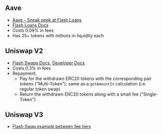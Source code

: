 ---
---

## Aave

- [Aave - Sneak peek at Flash Loans](https://medium.com/aave/sneak-peek-at-flash-loans-f2b28a394d62)
- [Flash Loans Docs](https://docs.aave.com/developers/guides/flash-loans)
- Costs 0.09% in fees
- Has 25+ tokens with millions in liquidity each

## Uniswap V2

- [Flash Swaps Docs](https://uniswap.org/docs/v2/core-concepts/flash-swaps/), [Developer Docs](https://uniswap.org/docs/v2/smart-contract-integration/using-flash-swaps/)
- Costs 0.3% in fees
- Repayment,
  - Pay for the withdrawn ERC20 tokens with the corresponding pair tokens ("Multi-Token"); same as a `getAmountIn` calculation (i.e. regular token swap)
  - Return the withdrawn ERC20 tokens along with a small fee ("Single-Token")

## Uniswap V3

- [Flash Swap example between fee tiers](https://docs.uniswap.org/protocol/guides/flash-integrations/inheritance-constructors)

[//begin]: # "Autogenerated link references for markdown compatibility"
[DeFi]: defi "DeFi"
[//end]: # "Autogenerated link references"
